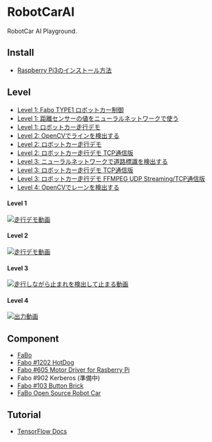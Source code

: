 # RobotCarAI

RobotCar AI Playground.

## Install
* [Raspberry Pi3のインストール方法](https://github.com/FaBoPlatform/RobotCarAI/tree/pull/install_raspberry_pi3)

## Level
* [Level 1: Fabo TYPE1 ロボットカー制御](https://github.com/FaBoPlatform/RobotCarAI/tree/master/level1_car/)
* [Level 1: 距離センサーの値をニューラルネットワークで使う](https://github.com/FaBoPlatform/RobotCarAI/tree/master/level1_sensors/)
* [Level 1: ロボットカー走行デモ](https://github.com/FaBoPlatform/RobotCarAI/tree/master/level1_demo/)
* [Level 2: OpenCVでラインを検出する](https://github.com/FaBoPlatform/RobotCarAI/tree/master/level2_lane_detection/)
* [Level 2: ロボットカー走行デモ](https://github.com/FaBoPlatform/RobotCarAI/tree/master/level2_demo)
* [Level 2: ロボットカー走行デモ TCP通信版](https://github.com/FaBoPlatform/RobotCarAI/tree/master/level2_demo_socket)
* [Level 3: ニューラルネットワークで道路標識を検出する](https://github.com/FaBoPlatform/RobotCarAI/tree/master/level3_object_detection)
* [Level 3: ロボットカー走行デモ TCP通信版](https://github.com/FaBoPlatform/RobotCarAI/tree/master/level3_demo_socket)
* [Level 3: ロボットカー走行デモ FFMPEG UDP Streaming/TCP通信版](https://github.com/FaBoPlatform/RobotCarAI/tree/master/level3_demo_streaming)
* [Level 4: OpenCVでレーンを検出する](https://github.com/FaBoPlatform/RobotCarAI/tree/master/level4_lane_detection)

#### Level 1
[![走行デモ動画](https://img.youtube.com/vi/0IXHXuacMEI/3.jpg)](https://www.youtube.com/watch?v=0IXHXuacMEI)<br>

#### Level 2
[![走行デモ動画](https://img.youtube.com/vi/L7d6JyxL-sM/1.jpg)](https://www.youtube.com/watch?v=L7d6JyxL-sM)<br>

#### Level 3
[![走行しながら止まれを検出して止まる動画](https://img.youtube.com/vi/crsxRYU_j_E/2.jpg)](https://www.youtube.com/watch?v=crsxRYU_j_E)<br>

#### Level 4
[![出力動画](https://img.youtube.com/vi/xAi_31IcyZ0/1.jpg)](https://www.youtube.com/watch?v=xAi_31IcyZ0)<br>


## Component
* [FaBo](http://fabo.io)
* [Fabo #1202 HotDog](http://www.fabo.io/1202.html)
* [Fabo #605 Motor Driver for Rasberry Pi](http://www.fabo.io/605.html)
* Fabo #902 Kerberos (準備中)
* [Fabo #103 Button Brick](http://www.fabo.io/103.html)
* [FaBo Open Source Robot Car](https://github.com/FaBoPlatform/RobotCar)


## Tutorial

* [TensorFlow Docs](http://docs.fabo.io/tensorflow/)